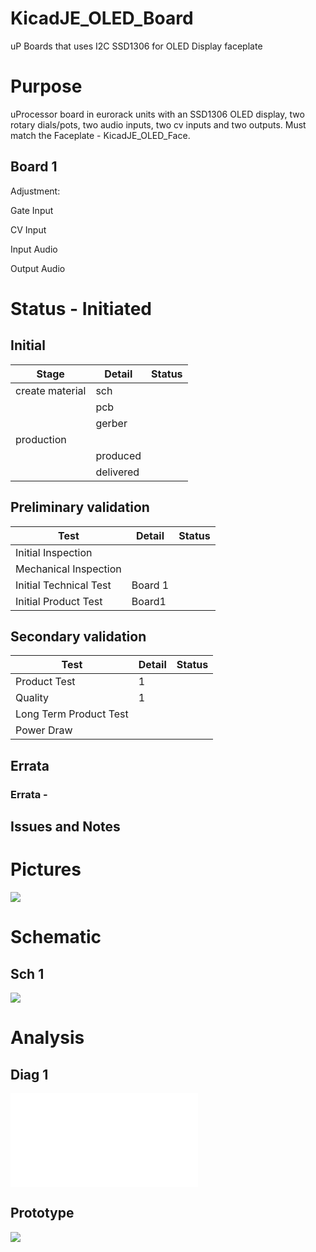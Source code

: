 # KicadJE_OLED_Board
uP Boards that uses I2C SSD1306 for OLED Display faceplate

# Purpose
uProcessor board in eurorack units with an SSD1306 OLED display, two rotary dials/pots, two audio inputs, two cv inputs and two outputs. Must match the Faceplate - KicadJE_OLED_Face.
## Board 1
Adjustment:

Gate Input


CV Input

Input Audio 

Output Audio  


# Status - Initiated
## Initial 
| Stage  | Detail | Status |
| ------------- | ------------- | ------------- |
| create material  | sch |
| | pcb |
| | gerber |
| production |  |  
|  | produced  | 
|  | delivered |
## Preliminary validation
| Test  | Detail | Status |
| ------------- | ------------- | ------------- |
| Initial Inspection | |  |
| Mechanical Inspection | | |
| Initial Technical Test | Board 1 |  |
| Initial Product Test | Board1 |  |

## Secondary validation
| Test  | Detail | Status |
| ------------- | ------------- |------------- |
| Product Test | 1 | |
| Quality | 1 | |
| Long Term Product Test |  |  |
| Power Draw |  | 

## Errata
### Errata - 

## Issues and Notes
### 

# Pictures
![](KicadJE_Face_Back.png)

# Schematic
## Sch 1
![](KicadJE_.png)

# Analysis
## Diag 1
![](.pdf)

## Prototype
![](.jpg)
